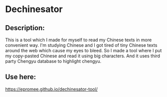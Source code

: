 # Dechinesator

## Description:

This is a tool which I made for myself to read my Chinese texts in more convenient way. I'm studying Chinese and I got tired of tiny Chinese texts around the web which cause my eyes to bleed. So I made a tool where I put my copy-pasted Chinese and read it using big characters. And it uses third party Chengyu database to highlight chengyu.

## Use here:
https://epromee.github.io/dechinesator-tool/
